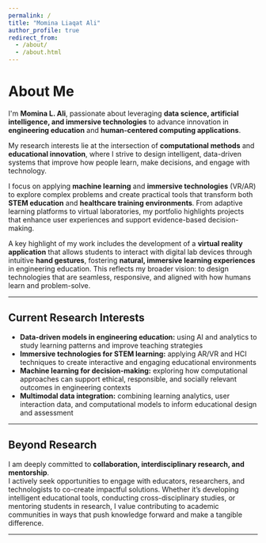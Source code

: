 ```yaml
---
permalink: /
title: "Momina Liaqat Ali"
author_profile: true
redirect_from: 
  - /about/
  - /about.html
---
```


# About Me


I'm **Momina L. Ali**, passionate about leveraging **data science, artificial intelligence, and immersive technologies** to advance innovation in **engineering education** and **human-centered computing applications**.  

My research interests lie at the intersection of **computational methods** and **educational innovation**, where I strive to design intelligent, data-driven systems that improve how people learn, make decisions, and engage with technology.  

I focus on applying **machine learning** and **immersive technologies** (VR/AR) to explore complex problems and create practical tools that transform both **STEM education** and **healthcare training environments**. From adaptive learning platforms to virtual laboratories, my portfolio highlights projects that enhance user experiences and support evidence-based decision-making.  

A key highlight of my work includes the development of a **virtual reality application** that allows students to interact with digital lab devices through intuitive **hand gestures**, fostering **natural, immersive learning experiences** in engineering education. This reflects my broader vision: to design technologies that are seamless, responsive, and aligned with how humans learn and problem-solve.  

---

## Current Research Interests  

- **Data-driven models in engineering education:**  using AI and analytics to study learning patterns and improve teaching strategies  
- **Immersive technologies for STEM learning:** applying AR/VR and HCI techniques to create interactive and engaging educational environments  
- **Machine learning for decision-making:** exploring how computational approaches can support ethical, responsible, and socially relevant outcomes in engineering contexts  
- **Multimodal data integration:** combining learning analytics, user interaction data, and computational models to inform educational design and assessment  

---

## Beyond Research  

I am deeply committed to **collaboration, interdisciplinary research, and mentorship**.  
I actively seek opportunities to engage with educators, researchers, and technologists to co-create impactful solutions. Whether it’s developing intelligent educational tools, conducting cross-disciplinary studies, or mentoring students in research, I value contributing to academic communities in ways that push knowledge forward and make a tangible difference.  


---